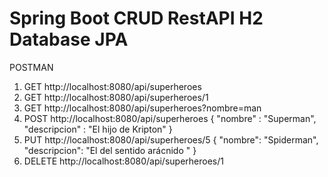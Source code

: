 # Spring Boot CRUD RestAPI H2 Database JPA

POSTMAN
1. GET http://localhost:8080/api/superheroes
2. GET http://localhost:8080/api/superheroes/1
3. GET http://localhost:8080/api/superheroes?nombre=man
4. POST http://localhost:8080/api/superheroes
   {
   "nombre" : "Superman",
   "descripcion" : "El hijo de Kripton"
   }
5. PUT http://localhost:8080/api/superheroes/5
   {
   "nombre": "Spiderman",
   "descripcion": "El del sentido arácnido "
   }
6. DELETE http://localhost:8080/api/superheroes/1



